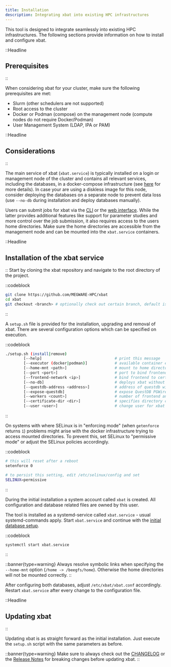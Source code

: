 ```yaml
---
title: Installation
description: Integrating xbat into existing HPC infrastructures
---
```


This tool is designed to integrate seamlessly into existing HPC infrastructures. The following sections provide information on how to install and configure xbat.

::Headline

## Prerequisites

::

When considering xbat for your cluster, make sure the following prerequisites are met:

-   Slurm (other schedulers are not supported)
-   Root access to the cluster
-   Docker or Podman (compose) on the management node (compute nodes do not require Docker/Podman)
-   User Management System (LDAP, IPA or PAM)

::Headline

## Considerations

::

The main service of xbat (`xbat.service`) is typically installed on a login or management node of the cluster and contains all relevant services, including the databases, in a docker-compose infrastructure (see [here](/docs/developer/architecture) for more details). In case your are using a diskless image for this node, consider deploying the databases on a separate node to prevent data loss (use `--no-db` during installation and deploy databases manually).

Users can submit jobs for xbat via the [CLI](/docs/user/get-started/job-cli) or the [web interface](/docs/user/get-started/job-submission). While the latter provides additional features like support for parameter studies and more control over the job submission, it also requires access to the users home directories. Make sure the home directories are accessible from the management node and can be mounted into the `xbat.service` containers.

::Headline

## Installation of the xbat service

::
Start by cloning the xbat repository and navigate to the root directory of the project.

::codeblock

```bash
git clone https://github.com/MEGWARE-HPC/xbat
cd xbat
git checkout <branch> # optionally check out certain branch, default is 'main'
```

::

A `setup.sh` file is provided for the installation, upgrading and removal of xbat. There are several configuration options which can be specified on execution.

::codeblock

```bash
./setup.sh (install|remove)
        [--help]                                # print this message
        [--executor (docker|podman)]            # available container executor (required)
        [--home-mnt <path>]                     # mount to home directories (required)
        [--port <port>]                         # port to bind frontend to (default 7000)
        [--frontend-network <ip>]               # bind frontend to certain network
        [--no-db]                               # deploys xbat without databases - used when databases are hosted on another server
        [--questdb-address <address>]           # address of questdb with port (only required when using --no-db)
        [--expose-questdb]                      # expose QuestDB PGWire port (8812) to the frontend network (for development)
        [--workers <count>]                     # number of frontend and backend workers (default 8)
        [--certificate-dir <dir>]               # specifies directory container certificates (default /etc/xbat/certs)
        [--user <user>]                         # change user for xbat service (default xbat - old users are not removed automatically)
```

::

On systems with where SELinux is in "enforcing mode" (when `getenforce` returns `1`) problems might arise with the docker infrastructure trying to access mounted directories. To prevent this, set SELinux to "permissive mode" or adjust the SELinux policies accordingly.

::codeblock

```bash
# this will reset after a reboot
setenforce 0

# to persist this setting, edit /etc/selinux/config and set
SELINUX=permissive
```

::

During the initial installation a system account called `xbat` is created. All configuration and database related files are owned by this user.

The tool is installed as a systemd-service called `xbat.service` - usual systemd-commands apply. Start `xbat.service` and continue with the [initial database setup](/docs/admin/setup/database).

::codeblock

```bash
systemctl start xbat.service
```

::

::banner{type=warning}
Always resolve symbolic links when specifying the `--home-mnt` option (`/home -> /beegfs/home`). Otherwise the home directories will not be mounted correctly.
::

After configuring both databases, adjust `/etc/xbat/xbat.conf` accordingly. Restart `xbat.service` after every change to the configuration file.

::Headline

## Updating xbat

::

Updating xbat is as straight forward as the initial installation. Just execute the `setup.sh` script with the same parameters as before.

::banner{type=warning}
Make sure to always check out the [CHANGELOG](https://github.com/MEGWARE-HPC/xbat/blob/master/CHANGELOG.md) or the [Release Notes](https://github.com/MEGWARE-HPC/xbat/releases) for breaking changes before updating xbat.
::
